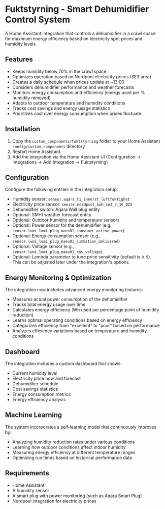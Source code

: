# Fuktstyrning - Smart Dehumidifier Control System

A Home Assistant integration that controls a dehumidifier in a crawl space for maximum energy efficiency based on electricity spot prices and humidity levels.

## Features
- Keeps humidity below 70% in the crawl space
- Optimizes operation based on Nordpool electricity prices (SE3 area)
- Creates a daily schedule when prices update at ~13:00
- Considers dehumidifier performance and weather forecasts
- Monitors energy consumption and efficiency (energy used per % humidity removed)
- Adapts to outdoor temperature and humidity conditions
- Tracks cost savings and energy usage statistics
- Prioritizes cost over energy consumption when prices fluctuate

## Installation
1. Copy the `custom_components/fuktstyrning` folder to your Home Assistant `config/custom_components` directory
2. Restart Home Assistant
3. Add the integration via the Home Assistant UI (Configuration -> Integrations -> Add Integration -> Fuktstyrning)

## Configuration
Configure the following entities in the integration setup:
- Humidity sensor: `sensor.aqara_t1_innerst_luftfuktighet`
- Electricity price sensor: `sensor.nordpool_kwh_se3_3_10_025`
- Dehumidifier switch: Aqara Wall plug entity
- Optional: SMHI weather forecast entity
- Optional: Outdoor humidity and temperature sensors
- Optional: Power sensor for the dehumidifier (e.g., `sensor.lumi_lumi_plug_maeu01_consumer_active_power`)
- Optional: Energy consumption sensor (e.g., `sensor.lumi_lumi_plug_maeu01_summation_delivered`)
- Optional: Voltage sensor (e.g., `sensor.lumi_lumi_plug_maeu01_rms_voltage`)
- Optional: Lambda parameter to tune price sensitivity (default is `0.5`). This can be adjusted later under the integration's options.

## Energy Monitoring & Optimization
The integration now includes advanced energy monitoring features:
- Measures actual power consumption of the dehumidifier
- Tracks total energy usage over time
- Calculates energy efficiency (Wh used per percentage point of humidity reduction)
- Learns optimal operating conditions based on energy efficiency
- Categorizes efficiency from "excellent" to "poor" based on performance
- Analyzes efficiency variations based on temperature and humidity conditions

## Dashboard
The integration includes a custom dashboard that shows:
- Current humidity level
- Electricity price now and forecast
- Dehumidifier schedule
- Cost savings statistics
- Energy consumption metrics
- Energy efficiency analysis

## Machine Learning
The system incorporates a self-learning model that continuously improves by:
- Analyzing humidity reduction rates under various conditions
- Learning how outdoor conditions affect indoor humidity
- Measuring energy efficiency at different temperature ranges
- Optimizing run times based on historical performance data

## Requirements
- Home Assistant
- A humidity sensor
- A smart plug with power monitoring (such as Aqara Smart Plug)
- Nordpool integration for electricity prices
